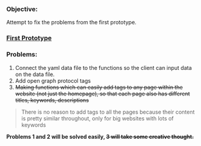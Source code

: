 ### Objective:
Attempt to fix the problems from the first prototype.

### [First Prototype](https://github.com/bigdata-mindstorms/d3-playground/tree/gh-pages/LivingProgram/2016/04/06)

### Problems:
1. Connect the yaml data file to the functions so the client can input data on the data file.
2. Add open graph protocol tags 
3. ~~Making functions which can easily add tags to any page within the website (not just the homepage), so that each page also has different titles, keywords, descriptions~~ 

> There is no reason to add tags to all the pages because their content is pretty similar throughout, only for big websites with lots of keywords

**Problems 1 and 2 will be solved easily, ~~3 will take some creative thought.~~**

